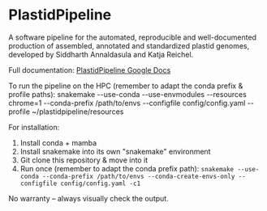 # PlastidPipeline

A software pipeline for the automated, reproducible and well-documented production of assembled, annotated and standardized plastid genomes, developed by Siddharth Annaldasula and Katja Reichel.

Full documentation: [PlastidPipeline Google Docs](https://docs.google.com/document/d/1kSNYbWYWll7QQv1zzU0TqP_HkZW93I5C3cAuKrxtv6g/edit?usp=sharing)

To run the pipeline on the HPC (remember to adapt the conda prefix & profile paths):
snakemake --use-conda --use-envmodules --resources chrome=1 --conda-prefix /path/to/envs --configfile config/config.yaml --profile ~/plastidpipeline/resources

For installation:
1. Install conda + mamba
2. Install snakemake into its own "snakemake" environment
3. Git clone this repository & move into it
4. Run once (remember to adapt the conda prefix path):
`snakemake --use-conda --conda-prefix /path/to/envs --conda-create-envs-only --configfile config/config.yaml -c1`

No warranty – always visually check the output.
